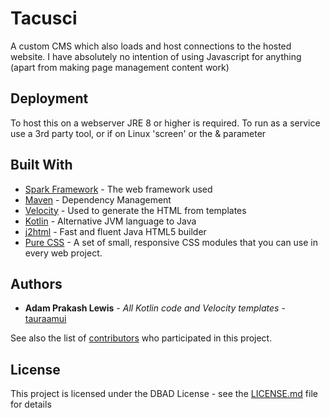 # Tacusci

A custom CMS which also loads and host connections to the hosted website. I have absolutely no intention of using Javascript for anything (apart from making page management content work)

## Deployment

To host this on a webserver JRE 8 or higher is required. To run as a service use a 3rd party tool, or if on Linux 'screen' or the & parameter

## Built With

* [Spark Framework](http://sparkjava.com/) - The web framework used
* [Maven](https://maven.apache.org/) - Dependency Management
* [Velocity](http://velocity.apache.org/) - Used to generate the HTML from templates
* [Kotlin](https://kotlinlang.org/) - Alternative JVM language to Java
* [j2html](http://j2html.com/) - Fast and fluent Java HTML5 builder
* [Pure CSS](http://purecss.io/) - A set of small, responsive CSS modules that you can use in every web project.

## Authors

* **Adam Prakash Lewis** - *All Kotlin code and Velocity templates* - [tauraamui](https://github.com/tauraamui)

See also the list of [contributors](https://github.com/tauraamui/TVF/contributors) who participated in this project.

## License

This project is licensed under the DBAD License - see the [LICENSE.md](LICENSE.md) file for details
